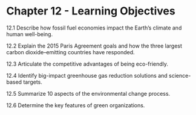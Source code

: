# Chapter 12 - Learning Objectives

12.1 Describe how fossil fuel economies impact the Earth’s climate and human well-being.

12.2 Explain the 2015 Paris Agreement goals and how the three largest carbon dioxide–emitting countries have responded.

12.3 Articulate the competitive advantages of being eco-friendly.

12.4 Identify big-impact greenhouse gas reduction solutions and science-based targets.

12.5 Summarize 10 aspects of the environmental change process.

12.6 Determine the key features of green organizations.
